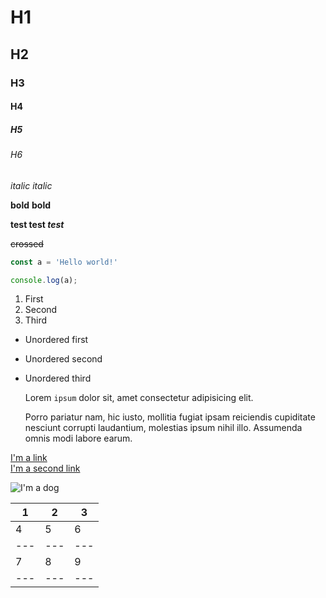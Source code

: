 # H1
## H2
### H3
#### H4
##### H5
###### H6

*italic*
_italic_

**bold**
__bold__

**test test _test_**

~~crossed~~

```javascript
const a = 'Hello world!'

console.log(a);
```

1. First
2. Second
5. Third

* Unordered first
- Unordered second
+ Unordered third

   Lorem `ipsum` dolor sit, amet consectetur adipisicing elit.  

   Porro pariatur nam, hic iusto, mollitia fugiat ipsam reiciendis
cupiditate nesciunt corrupti laudantium, molestias ipsum nihil illo.
Assumenda omnis modi labore earum.

[I'm a link](https://google.com)  
[I'm a second link][1]

[1]: https://google.com

![I'm a dog](https://cdn.psychologytoday.com/sites/default/files/styles/article-inline-half/public/field_blog_entry_images/2018-02/vicious_dog_0.png?itok=nsghKOHs)

|1  | 2 | 3 |
|---|---|---|
|4  | 5 | 6 |
|---|---|---|
|7  | 8 | 9 |
|---|---|---|